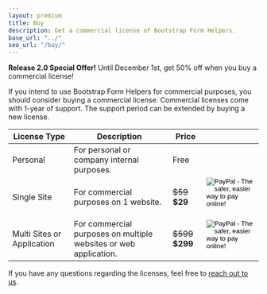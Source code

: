```yaml
---
layout: premium
title: Buy
description: Get a commercial license of Bootstrap Form Helpers.
base_url: "../"
seo_url: "/buy/"
---
```


<div class="alert alert-success">
<strong>Release 2.0 Special Offer!</strong> Until December 1st, get 50% off when you buy a commercial license!
</div>

If you intend to use Bootstrap Form Helpers for commercial purposes, you should consider
buying a commercial license. Commercial licenses come with 1-year of support. The support
period can be extended by buying a new license.

<table class="table">
  <thead>
    <tr>
      <th>License Type</th>
      <th>Description</th>
      <th>Price</th>
      <th>&nbsp;</th>
    </tr>
  </thead>
  <tbody>
    <tr>
      <td>Personal</td>
      <td>For personal or company internal purposes.</td>
      <td>Free</td>
      <td>&nbsp;</td>
    </tr>
    <tr>
      <td>Single Site</td>
      <td>For commercial purposes on 1 website.</td>
      <td><span style="text-decoration:line-through">$59</span> <b>$29</b></td>
      <td>
        <form action="https://www.paypal.com/cgi-bin/webscr" method="post" target="_top">
          <input type="hidden" name="cmd" value="_s-xclick">
          <input type="hidden" name="hosted_button_id" value="RQVHU88MFN7AW">
          <input type="image" src="https://www.paypalobjects.com/en_US/i/btn/btn_buynow_LG.gif" border="0" name="submit" alt="PayPal - The safer, easier way to pay online!">
          <img alt="" border="0" src="https://www.paypalobjects.com/en_US/i/scr/pixel.gif" width="1" height="1">
        </form>
      </td>
    </tr>
    <tr>
      <td>Multi Sites or Application</td>
      <td>For commercial purposes on multiple websites or web application.</td>
      <td><span style="text-decoration:line-through">$599</span> <b>$299</b></td>
      <td>
       <form action="https://www.paypal.com/cgi-bin/webscr" method="post" target="_top">
         <input type="hidden" name="cmd" value="_s-xclick">
         <input type="hidden" name="hosted_button_id" value="NUT2RGN93GJW4">
         <input type="image" src="https://www.paypalobjects.com/en_US/i/btn/btn_buynow_LG.gif" border="0" name="submit" alt="PayPal - The safer, easier way to pay online!">
         <img alt="" border="0" src="https://www.paypalobjects.com/en_US/i/scr/pixel.gif" width="1" height="1">
       </form>
      </td>
    </tr>
  </tbody>
</table>

If you have any questions regarding the licenses, feel free to [reach out to us](https://bootstrapformhelpers.zendesk.com/hc/en-us/requests/new).
